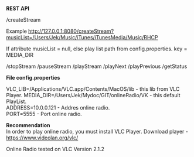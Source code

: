 **REST API**
   
/createStream
   
Example http://127.0.0.1:8080/createStream?musicList=/Users/Jek/Music/iTunes/iTunesMedia/Music/RHCP
    
If attribute musicList = null, else play list path from config.properties. key = MEDIA_DIR 
    
/stopStream
/pauseStream
/playStream
/playNext
/playPrevious
/getStatus
    
**File config.properties**

VLC_LIB=/Applications/VLC.app/Contents/MacOS/lib  - this lib from VLC Player.
MEDIA_DIR=/Users/Jek/Mydoc/GIT/onlineRadio/VK     - this default PlayList.   
ADDRESS=10.0.0.121                                - Addres online radio.  
PORT=5555                                         - Port online radio.  
    
 
**Recommendation**    
In order to play online radio, you must install VLC Player.
    Download player - https://www.videolan.org/vlc/
    
Online Radio tested on VLC Version 2.1.2 
